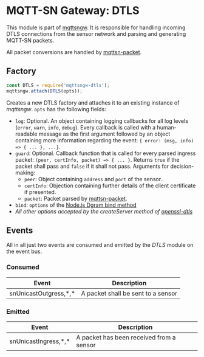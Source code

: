 # MQTT-SN Gateway: DTLS

This module is part of [mqttsngw](https://github.com/jue89/node-mqttsngw). It is responsible for handling incoming DTLS connections from the sensor network and parsing and generating MQTT-SN packets.

All packet conversions are handled by [mqttsn-packet](https://github.com/ithinuel/mqttsn-packet).

## Factory

```js
const DTLS = require('mqttsngw-dtls');
mqttsngw.attach(DTLS(opts));
```

Creates a new DTLS factory and attaches it to an existing instance of *mqttsngw*. ```opts``` has the following fields:
 * ```log```: Optional. An object containing logging callbacks for all log levels (```error```, ```warn```, ```info```, ```debug```). Every callback is called with a human-readable message as the first argument followed by an object containing more information regarding the event: ```{ error: (msg, info) => { ... }, ...}```.
 * ```guard```: Optional. Callback function that is called for every parsed ingress packet: ```(peer, certInfo, packet) => { ... }```. Returns ```true``` if the packet shall pass and ```false``` if it shall not pass. Arguments for decision-making:
   * ```peer```: Object containing ```address``` and ```port``` of the sensor.
   * ```certInfo```: Objection containing further details of the client certificate if presented.
   * ```packet```: Packet parsed by [mqttsn-packet](https://github.com/ithinuel/mqttsn-packet).
 * ```bind```: ```options``` of the [Node.js Dgram bind method](https://nodejs.org/api/dgram.html#dgram_socket_bind_options_callback)
 * *All other options accepted by the createServer method of [openssl-dtls](https://github.com/jue89/node-openssl-dtls)*


## Events

All in all just two events are consumed and emitted by the *DTLS* module on the event bus.

### Consumed

| Event                          | Description |
| ------------------------------ | ----------- |
| snUnicastOutgress,\*,\*          | A packet shall be sent to a sensor |


### Emitted

| Event                          | Description |
| ------------------------------ | ----------- |
| snUnicastIngress,\*,\*           | A packet has been received from a sensor |
